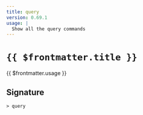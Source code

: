 ```yaml
---
title: query
version: 0.69.1
usage: |
  Show all the query commands
---
```


# <code>{{ $frontmatter.title }}</code>

<div style='white-space: pre-wrap;'>{{ $frontmatter.usage }}</div>

## Signature

```> query ```
